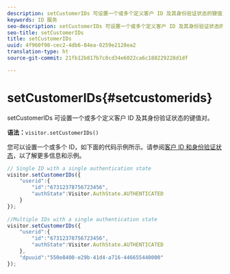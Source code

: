 ```yaml
---
description: setCustomerIDs 可设置一个或多个定义客户 ID 及其身份验证状态的键值对。
keywords: ID 服务
seo-description: setCustomerIDs 可设置一个或多个定义客户 ID 及其身份验证状态的键值对。
seo-title: setCustomerIDs
title: setCustomerIDs
uuid: 4f960f98-cec2-4db6-84ea-0259e2128ea2
translation-type: ht
source-git-commit: 21fb12b817b7c8cd34e6022ca6c188229228d1df

---
```



# setCustomerIDs{#setcustomerids}

setCustomerIDs 可设置一个或多个定义客户 ID 及其身份验证状态的键值对。

**语法：**`visitor.setCustomerIDs()`

您可以设置一个或多个 ID，如下面的代码示例所示。请参阅[客户 ID 和身份验证状态](../../reference/authenticated-state.md)，以了解更多信息和示例。

```js
// Single ID with a single authentication state 
visitor.setCustomerIDs({ 
    "userid":{ 
        "id":"67312378756723456", 
        "authState":Visitor.AuthState.AUTHENTICATED 
    } 
}); 
 
//Multiple IDs with a single authentication state 
visitor.setCustomerIDs({ 
    "userid":{ 
        "id":"67312378756723456", 
        "authState":Visitor.AuthState.AUTHENTICATED 
    }, 
    "dpuuid":"550e8400-e29b-41d4-a716-446655440000" 
});
```

